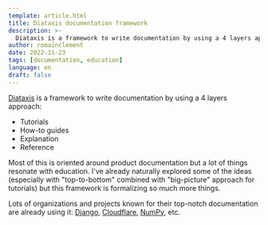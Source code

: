 ```yaml
---
template: article.html
title: Diataxis documentation framework
description: >-
  Diataxis is a framework to write documentation by using a 4 layers approach.
author: romainclement
date: 2022-11-23
tags: [documentation, education]
language: en
draft: false
---
```


[Diataxis](https://diataxis.fr) is a framework to write documentation by using
a 4 layers approach:

- Tutorials
- How-to guides
- Explanation
- Reference

Most of this is oriented around product documentation but a lot of things
resonate with education. I've already naturally explored some of the ideas
(especially with "top-to-bottom" combined with "big-picture" approach for
tutorials) but this framework is formalizing so much more things.

Lots of organizations and projects known for their top-notch documentation
are already using it: [Django](https://docs.djangoproject.com),
[Cloudflare](https://developers.cloudflare.com/workers/),
[NumPy](https://numpy.org/doc/stable/), etc.
